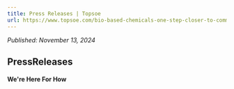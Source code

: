 ```yaml
---
title: Press Releases | Topsoe
url: https://www.topsoe.com/bio-based-chemicals-one-step-closer-to-commercial-breakthrough#main-content
---
```


*Published: November 13, 2024*

## PressReleases

#### We're Here For How